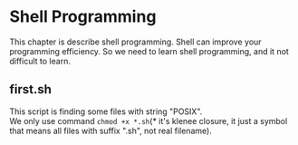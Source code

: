 # Shell Programming

This chapter is describe shell programming. Shell can improve your programming efficiency.
So we need to learn shell programming, and it not difficult to learn.

## first.sh
This script is finding some files with string "POSIX".</br>
We only use command `chmod +x *.sh`(* it's klenee closure, it just a symbol that means all files with suffix ".sh", not real filename). </br>
